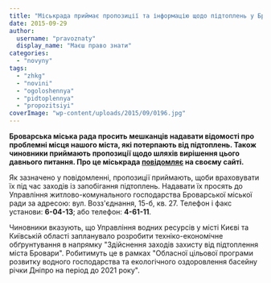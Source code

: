 ```yaml
---
title: "Міськрада приймає пропозиції та інформацію щодо підтоплень у Броварах"
date: 2015-09-29
author: 
  username: "pravoznaty"
  display_name: "Маєш право знати"
categories: 
  - "novyny"
tags: 
  - "zhkg"
  - "novini"
  - "ogoloshennya"
  - "pidtoplennya"
  - "propozitsiyi"
coverImage: "wp-content/uploads/2015/09/0196.jpg"
---
```


**Броварська міська рада просить мешканців надавати відомості про проблемні місця нашого міста, які потерпають від підтоплень. Також чиновники приймають пропозиції щодо шляхів вирішення цього давнього питання. Про це міськрада [повідомляє](http://docs.brovary.org/p27484/29.09.2015) на своєму сайті.**

Як зазначено у повідомленні, пропозиції приймають, щоби враховувати їх під час заходів із запобігання підтоплень. Надавати їх просять до Управління житлово-комунального господарства Броварської міської ради за адресою: вул. Возз'єднання, 15-б, кв. 27. Телефон і факс установи: **6-04-13**; або телефон: **4-61-11**.

Чиновники вказують, що Управління водних ресурсів у місті Києві та Київській області запланувало розробити техніко-економічне обґрунтування в напрямку "Здійснення заходів захисту від підтоплення міста Бровари". Робитимуть це в рамках "Обласної цільової програми розвитку водного господарства та екологічного оздоровлення басейну річки Дніпро на період до 2021 року".
